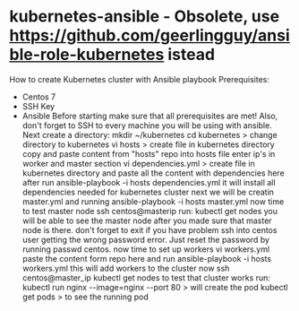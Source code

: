 # kubernetes-ansible - Obsolete, use https://github.com/geerlingguy/ansible-role-kubernetes istead
How to create Kubernetes cluster with Ansible playbook
Prerequisites:
  - Centos 7
  - SSH Key 
  - Ansible
Before starting make sure that all prerequisites are met!  Also, don't forget to SSH to every machine you will be using with ansible.
Next create a directory: mkdir  ~/kubernetes
cd kubernetes > change directory to kubernetes
vi hosts > create file in kubernetes directory
copy and paste content from "hosts" repo into hosts file
enter ip's in worker and master section
vi dependencies.yml > create file in kubernetes directory and paste all the content with dependencies here
after run ansible-playbook -i hosts dependencies.yml
it will install all dependencies needed for kubernetes cluster
next we will be creatin master.yml and running
ansible-playbook -i hosts master.yml
now time to test master node
ssh centos@masterip
run: kubectl get nodes
you will be able to see the master node
after you made sure that master node is there. don't forget to exit
if you have problem ssh into centos user getting the wrong password error. Just reset the password by running passwd centos.
now time to set up workers
vi workers.yml paste the content form repo here and run ansible-playbook -i hosts workers.yml
this will add workers to the cluster
now ssh centos@master_ip
kubectl get nodes
to test that cluster works run:
kubectl run nginx --image=nginx --port 80 > will create the pod
kubectl get pods > to see the running pod
